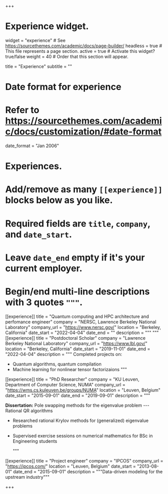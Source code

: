 +++
# Experience widget.
widget = "experience"  # See https://sourcethemes.com/academic/docs/page-builder/
headless = true  # This file represents a page section.
active = true  # Activate this widget? true/false
weight = 40  # Order that this section will appear.

title = "Experience"
subtitle = ""

# Date format for experience
#   Refer to https://sourcethemes.com/academic/docs/customization/#date-format
date_format = "Jan 2006"

# Experiences.
#   Add/remove as many `[[experience]]` blocks below as you like.
#   Required fields are `title`, `company`, and `date_start`.
#   Leave `date_end` empty if it's your current employer.
#   Begin/end multi-line descriptions with 3 quotes `"""`.

[[experience]]
  title = "Quantum computing and HPC architecture and perfomance engineer"
  company = "NERSC, Lawrence Berkeley National Laboratory"
  company_url = "https://www.nersc.gov/"
  location = "Berkeley, California"
  date_start = "2022-04-04"
  date_end = ""
  description = """
  """
[[experience]]
  title = "Postdoctoral Scholar"
  company = "Lawrence Berkeley National Laboratory"
  company_url = "https://www.lbl.gov/"
  location = "Berkeley, California"
  date_start = "2019-11-01"
  date_end = "2022-04-04"
  description = """
  Completed projects on:
  * Quantum algorithms, quantum compilation
  * Machine learning for nonlinear tensor factorizaions
  """

[[experience]]
  title = "PhD Researcher"
  company = "KU Leuven, Department of Computer Science, NUMA"
  company_url = "https://wms.cs.kuleuven.be/groups/NUMA"
  location = "Leuven, Belgium"
  date_start = "2015-09-01"
  date_end = "2019-09-01"
  description = """

**Dissertation:** Pole swapping methods for the eigenvalue problem --- Rational QR algorithms

* Researched rational Krylov methods for (generalized) eigenvalue problems

* Supervised exercise sessions on numerical mathematics for BSc in Engineering students

  """

[[experience]]
  title = "Project engineer"
  company = "IPCOS"
  company_url = "https://ipcos.com/"
  location = "Leuven, Belgium"
  date_start = "2013-08-01"
  date_end = "2015-09-01"
  description = """Data-driven modeling for the upstream industry"""

+++
